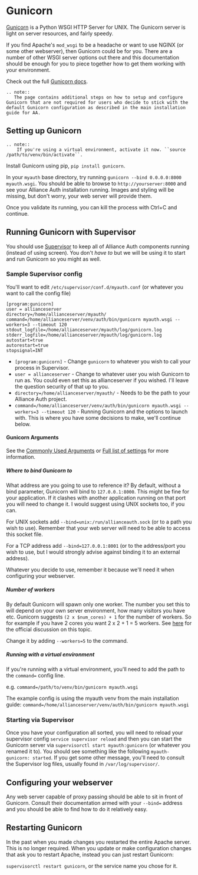# Gunicorn

[Gunicorn](http://gunicorn.org) is a Python WSGI HTTP Server for UNIX. The Gunicorn server is light on server resources, and fairly speedy.

If you find Apache's `mod_wsgi` to be a headache or want to use NGINX (or some other webserver), then Gunicorn could be for you. There are a number of other WSGI server options out there and this documentation should be enough for you to piece together how to get them working with your environment.

Check out the full [Gunicorn docs](http://docs.gunicorn.org/en/latest/index.html).

```eval_rst
.. note::
   The page contains additional steps on how to setup and configure Gunicorn that are not required for users who decide to stick with the default Gunicorn configuration as described in the main installation guide for AA.
```

## Setting up Gunicorn

```eval_rst
.. note::
    If you're using a virtual environment, activate it now. ``source /path/to/venv/bin/activate``.
```

Install Gunicorn using pip, `pip install gunicorn`.

In your `myauth` base directory, try running `gunicorn --bind 0.0.0.0:8000 myauth.wsgi`. You should be able to browse to `http://yourserver:8000` and see your Alliance Auth installation running. Images and styling will be missing, but don't worry, your web server will provide them.

Once you validate its running, you can kill the process with Ctrl+C and continue.

## Running Gunicorn with Supervisor

You should use [Supervisor](allianceauth.md#supervisor) to keep all of Alliance Auth components running (instead of using screen). You don't _have to_ but we will be using it to start and run Gunicorn so you might as well.

### Sample Supervisor config

You'll want to edit `/etc/supervisor/conf.d/myauth.conf` (or whatever you want to call the config file)

```text
[program:gunicorn]
user = allianceserver
directory=/home/allianceserver/myauth/
command=/home/allianceserver/venv/auth/bin/gunicorn myauth.wsgi --workers=3 --timeout 120
stdout_logfile=/home/allianceserver/myauth/log/gunicorn.log
stderr_logfile=/home/allianceserver/myauth/log/gunicorn.log
autostart=true
autorestart=true
stopsignal=INT
```

- `[program:gunicorn]` - Change `gunicorn` to whatever you wish to call your process in Supervisor.
- `user = allianceserver` - Change to whatever user you wish Gunicorn to run as. You could even set this as allianceserver if you wished. I'll leave the question security of that up to you.
- `directory=/home/allianceserver/myauth/` - Needs to be the path to your Alliance Auth project.
- `command=/home/allianceserver/venv/auth/bin/gunicorn myauth.wsgi --workers=3 --timeout 120` - Running Gunicorn and the options to launch with. This is where you have some decisions to make, we'll continue below.

#### Gunicorn Arguments

See the [Commonly Used Arguments](http://docs.gunicorn.org/en/latest/run.html#commonly-used-arguments) or [Full list of settings](http://docs.gunicorn.org/en/stable/settings.html) for more information.

##### Where to bind Gunicorn to

What address are you going to use to reference it? By default, without a bind parameter, Gunicorn will bind to `127.0.0.1:8000`. This might be fine for your application. If it clashes with another application running on that port you will need to change it. I would suggest using UNIX sockets too, if you can.

For UNIX sockets add `--bind=unix:/run/allianceauth.sock` (or to a path you wish to use). Remember that your web server will need to be able to access this socket file.

For a TCP address add `--bind=127.0.0.1:8001` (or to the address/port you wish to use, but I would strongly advise against binding it to an external address).

Whatever you decide to use, remember it because we'll need it when configuring your webserver.

##### Number of workers

By default Gunicorn will spawn only one worker. The number you set this to will depend on your own server environment, how many visitors you have etc. Gunicorn suggests `(2 x $num_cores) + 1` for the number of workers. So for example if you have 2 cores you want 2 x 2 + 1 = 5 workers. See [here](https://docs.gunicorn.org/en/stable/design.html#how-many-workers) for the official discussion on this topic.

Change it by adding `--workers=5` to the command.

##### Running with a virtual environment

If you're running with a virtual environment, you'll need to add the path to the `command=` config line.

e.g. `command=/path/to/venv/bin/gunicorn myauth.wsgi`

The example config is using the myauth venv from the main installation guide: `command=/home/allianceserver/venv/auth/bin/gunicorn myauth.wsgi`

### Starting via Supervisor

Once you have your configuration all sorted, you will need to reload your supervisor config `service supervisor reload` and then you can start the Gunicorn server via `supervisorctl start myauth:gunicorn` (or whatever you renamed it to). You should see something like the following `myauth-gunicorn: started`. If you get some other message, you'll need to consult the Supervisor log files, usually found in `/var/log/supervisor/`.

## Configuring your webserver

Any web server capable of proxy passing should be able to sit in front of Gunicorn. Consult their documentation armed with your `--bind=` address and you should be able to find how to do it relatively easy.

## Restarting Gunicorn

In the past when you made changes you restarted the entire Apache server. This is no longer required. When you update or make configuration changes that ask you to restart Apache, instead you can just restart Gunicorn:

`supervisorctl restart gunicorn`, or the service name you chose for it.
